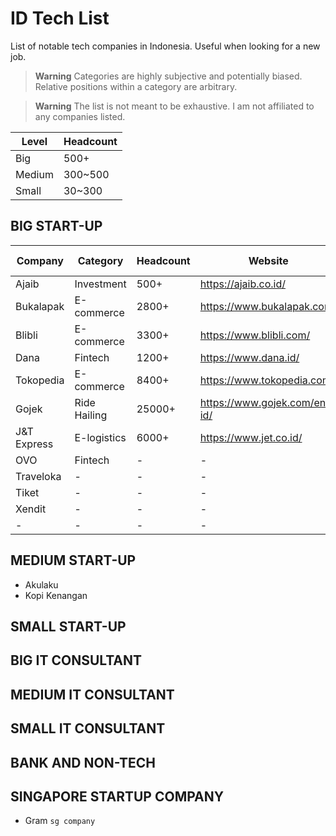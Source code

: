 # ID Tech List

List of notable tech companies in Indonesia. Useful when looking for a new job.

> **Warning**
> Categories are highly subjective and potentially biased. Relative positions within a category are arbitrary.

> **Warning**
> The list is not meant to be exhaustive. I am not affiliated to any companies listed.

| Level  | Headcount |
| ------ | --------- |
| Big    | 500+      |
| Medium | 300~500   |
| Small  | 30~300    |

## BIG START-UP

| Company     | Category     | Headcount | Website                      | Linkedin                                                                             | Career Page                                    |
| ----------- | ------------ | --------- | ---------------------------- | ------------------------------------------------------------------------------------ | ---------------------------------------------- |
| Ajaib       | Investment   | 500+      | https://ajaib.co.id/         | [Ajaib](https://www.linkedin.com/company/ajaib-id/)                                  | [Ajaib](https://career.ajaib.co.id/)           |
| Bukalapak   | E-commerce   | 2800+     | https://www.bukalapak.com/   | [Bukalapak](https://www.linkedin.com/company/pt-bukalapak-com/)                      | [Bukalapak](https://careers.bukalapak.com/)    |
| Blibli      | E-commerce   | 3300+     | https://www.blibli.com/      | [Blibli](https://www.linkedin.com/company/blibli/)                                   | [Blibli](https://careers.blibli.com/)          |
| Dana        | Fintech      | 1200+     | https://www.dana.id/         | [Dana](https://www.linkedin.com/company/dana-indonesia/)                             | [Dana](https://www.dana.id/career)             |
| Tokopedia   | E-commerce   | 8400+     | https://www.tokopedia.com/   | [Tokopedia](https://www.linkedin.com/company/pt--tokopedia/)                         | [Tokopedia](https://www.tokopedia.com/careers) |
| Gojek       | Ride Hailing | 25000+    | https://www.gojek.com/en-id/ | [Gojek](https://www.linkedin.com/company/gojek/)                                     | [Gojek](https://career.gojek.com/)             |
| J&T Express | E-logistics  | 6000+     | https://www.jet.co.id/       | [J&T Express](https://www.linkedin.com/company/pt--global-jet-express-j&t-express-/) | [J&T Express](https://jet.co.id/about/career)  |
| OVO         | Fintech      | -         | -                            | [-](-)                                                                               | [-]()                                          |
| Traveloka   | -            | -         | -                            | [-](-)                                                                               | [-]()                                          |
| Tiket       | -            | -         | -                            | [-](-)                                                                               | [-]()                                          |
| Xendit      | -            | -         | -                            | [-](-)                                                                               | [-]()                                          |
| -           | -            | -         | -                            | [-](-)                                                                               | [-]()                                          |

## MEDIUM START-UP

- Akulaku
- Kopi Kenangan

## SMALL START-UP

## BIG IT CONSULTANT

## MEDIUM IT CONSULTANT

## SMALL IT CONSULTANT

## BANK AND NON-TECH

## SINGAPORE STARTUP COMPANY

- Gram `sg company`
